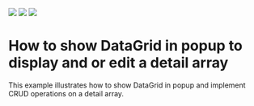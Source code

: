 <!-- default badges list -->
![](https://img.shields.io/endpoint?url=https://codecentral.devexpress.com/api/v1/VersionRange/349009824/21.1.3%2B)
[![](https://img.shields.io/badge/Open_in_DevExpress_Support_Center-FF7200?style=flat-square&logo=DevExpress&logoColor=white)](https://supportcenter.devexpress.com/ticket/details/T983129)
[![](https://img.shields.io/badge/📖_How_to_use_DevExpress_Examples-e9f6fc?style=flat-square)](https://docs.devexpress.com/GeneralInformation/403183)
<!-- default badges end -->
# How to show DataGrid in popup to display and or edit a detail array

This example illustrates how to show DataGrid in popup and implement CRUD operations on a detail array.
